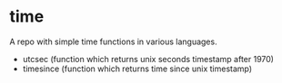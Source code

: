 # time
A repo with simple time functions in various languages.


- utcsec (function which returns unix seconds timestamp after 1970)
- timesince (function which returns time since unix timestamp)
